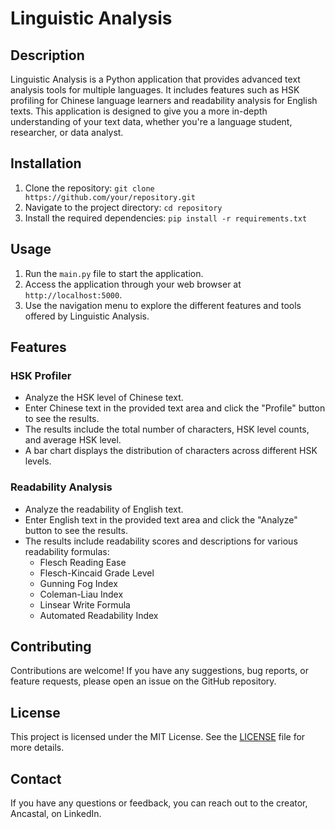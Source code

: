 # Linguistic Analysis

## Description
Linguistic Analysis is a Python application that provides advanced text 
analysis tools for multiple languages. It includes features such as HSK 
profiling for Chinese language learners and readability analysis for 
English texts. This application is designed to give you a more in-depth 
understanding of your text data, whether you're a language student, 
researcher, or data analyst.

## Installation
1. Clone the repository: `git clone 
https://github.com/your/repository.git`
2. Navigate to the project directory: `cd repository`
3. Install the required dependencies: `pip install -r requirements.txt`

## Usage
1. Run the `main.py` file to start the application.
2. Access the application through your web browser at 
`http://localhost:5000`.
3. Use the navigation menu to explore the different features and tools 
offered by Linguistic Analysis.

## Features
### HSK Profiler
- Analyze the HSK level of Chinese text.
- Enter Chinese text in the provided text area and click the "Profile" 
button to see the results.
- The results include the total number of characters, HSK level counts, 
and average HSK level.
- A bar chart displays the distribution of characters across different HSK 
levels.

### Readability Analysis
- Analyze the readability of English text.
- Enter English text in the provided text area and click the "Analyze" 
button to see the results.
- The results include readability scores and descriptions for various 
readability formulas:
  - Flesch Reading Ease
  - Flesch-Kincaid Grade Level
  - Gunning Fog Index
  - Coleman-Liau Index
  - Linsear Write Formula
  - Automated Readability Index

## Contributing
Contributions are welcome! If you have any suggestions, bug reports, or 
feature requests, please open an issue on the GitHub repository.

## License
This project is licensed under the MIT License. See the [LICENSE](LICENSE) 
file for more details.

## Contact
If you have any questions or feedback, you can reach out to the creator, 
Ancastal, on LinkedIn.


